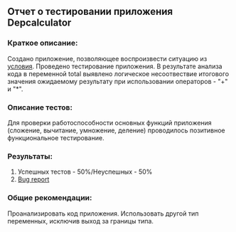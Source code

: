 ## Отчет о тестировании приложения Depcalculator
### Краткое описание:


Создано приложение, позволяющее воспроизвести ситуацию из [условия](https://github.com/netology-code/javaqa-homeworks/tree/master/programming). Проведено тестирование приложения.  В результате анализа кода в переменной total выявлено логическое несоотвествие итогового значения ожидаемому результату при использовании операторов - "+" и "*".

### Описание тестов:


Для проверки работоспособности основных функций приложения (сложение, вычитание, умножение, деление) проводилось позитивное функциональное тестирование.

### Результаты:
1. Успешных тестов - 50%/Неуспешных - 50%
2. [Bug report](https://github.com/alexp995/Java1.2/issues)
### Общие рекомендации:
Проанализировать код приложения. Использовать другой тип переменных, исключив выход за границы типа.

